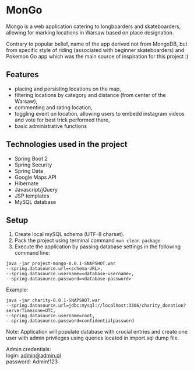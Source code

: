 # MonGo
Mongo is a web application catering to longboarders and skateboarders, allowing for marking locations in Warsaw based on 
place designation.

Contrary to popular belief, name of the app derived not from MongoDB, but from specific style of riding (associated with 
beginner skateboarders) and Pokemon Go app which was the main source of inspiration for this project :)

## Features
- placing and persisting locations on the map,
- filtering locations by category and distance (from center of the Warsaw),
- commenting and rating location,
- toggling event on location, allowing users to embedd instagram videos and vote for best trick performed there,
- basic administrative functions

## Technologies used in  the project
- Spring Boot 2
- Spring Security
- Spring Data
- Google Maps API
- Hibernate
- Javascript/jQuery
- JSP templates
- MySQL database

## Setup
1. Create local mySQL schema (UTF-8 charset).
2. Pack the project using terminal command `mvn clean package`
3. Execute the application by passing database settings in the following command line:
```
java -jar project-mongo-0.0.1-SNAPSHOT.war 
--spring.datasource.url=<schema-URL>, 
--spring.datasource.username=<database-username>,  
--spring.datasource.password=<database-password>
```
Example:
```
java -jar charity-0.0.1-SNAPSHOT.war 
--spring.datasource.url=jdbc:mysql://localhost:3306/charity_donation?serverTimezone=UTC, 
--spring.datasource.username=root, 
--spring.datasource.password=confidentialpassword
```

Note: Application will populate database with crucial entries and create one user with admin privileges using queries located in import.sql dump file.
  
Admin credentials:  
login: admin@admin.pl  
password: Admin!123